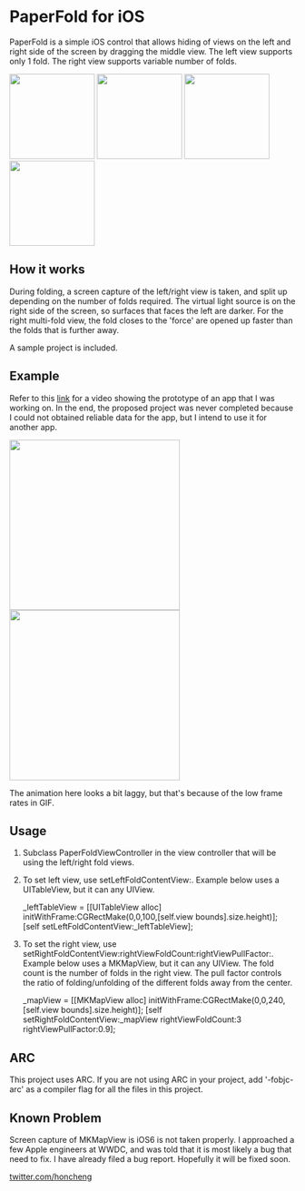 PaperFold for iOS
=================

PaperFold is a simple iOS control that allows hiding of views on the left and right side of the screen by dragging the middle view. 
The left view supports only 1 fold. The right view supports variable number of folds. 

<img width=150 src="https://github.com/honcheng/PaperFold-for-iOS/raw/master/Screenshots/1.png"/>

<img width=150 src="https://github.com/honcheng/PaperFold-for-iOS/raw/master/Screenshots/2.png"/>

<img width=150 src="https://github.com/honcheng/PaperFold-for-iOS/raw/master/Screenshots/3.png"/>

<img width=150 src="https://github.com/honcheng/PaperFold-for-iOS/raw/master/Screenshots/4.png"/>

How it works
------------

During folding, a screen capture of the left/right view is taken, and split up depending on the number of folds required. The virtual light source is on the right side of the screen, so surfaces that faces the left are darker. For the right multi-fold view, the fold closes to the 'force' are opened up faster than the folds that is further away.

A sample project is included.

Example
-------

Refer to this [link](http://www.honcheng.com/2012/02/Playing-with-folding-navigations) for a video showing the prototype of an app that I was working on. In the end, the proposed project was never completed because I could not obtained reliable data for the app, but I intend to use it for another app. 

<img width=300 src="https://github.com/honcheng/PaperFold-for-iOS/raw/master/Screenshots/leftfold.gif"/>

<img width=300 src="https://github.com/honcheng/PaperFold-for-iOS/raw/master/Screenshots/rightfold.gif"/>

The animation here looks a bit laggy, but that's because of the low frame rates in GIF.

Usage
-----

1) Subclass PaperFoldViewController in the view controller that will be using the left/right fold views.

2) To set left view, use setLeftFoldContentView:. Example below uses a UITableView, but it can any UIView.
	
    _leftTableView = [[UITableView alloc] initWithFrame:CGRectMake(0,0,100,[self.view bounds].size.height)];
    [self setLeftFoldContentView:_leftTableView];

3) To set the right view, use setRightFoldContentView:rightViewFoldCount:rightViewPullFactor:. Example below uses a MKMapView, but it can any UIView. The fold count is the number of folds in the right view. The pull factor controls the ratio of folding/unfolding of the different folds away from the center.
	
    _mapView = [[MKMapView alloc] initWithFrame:CGRectMake(0,0,240,[self.view bounds].size.height)];
    [self setRightFoldContentView:_mapView rightViewFoldCount:3 rightViewPullFactor:0.9];

ARC
---

This project uses ARC. If you are not using ARC in your project, add '-fobjc-arc' as a compiler flag for all the files in this project.

Known Problem
-------------

Screen capture of MKMapView is iOS6 is not taken properly. I approached a few Apple engineers at WWDC, and was told that it is most likely a bug that need to fix. I have already filed a bug report. Hopefully it will be fixed soon. 

[twitter.com/honcheng](http://twitter.com/honcheng)

